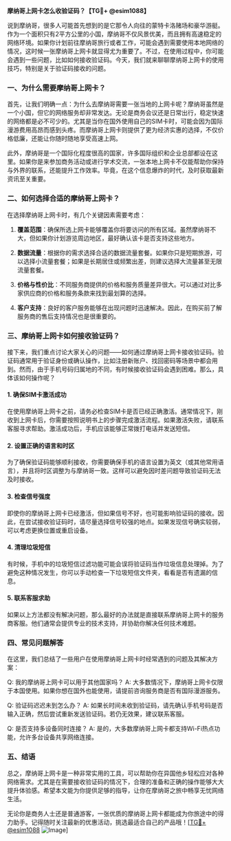 **摩纳哥上网卡怎么收验证码？【TG💪+ @esim1088】**

说到摩纳哥，很多人可能首先想到的是它那令人向往的蒙特卡洛赌场和豪华游艇。作为一个面积只有2平方公里的小国，摩纳哥不仅风景优美，而且拥有高速稳定的网络环境。如果你计划前往摩纳哥旅行或者工作，可能会遇到需要使用本地网络的情况，这时候一张摩纳哥上网卡就显得尤为重要了。不过，在使用过程中，你可能会遇到一些问题，比如如何接收验证码。今天，我们就来聊聊摩纳哥上网卡的使用技巧，特别是关于验证码接收的问题。

### 一、为什么需要摩纳哥上网卡？

首先，让我们明确一点：为什么去摩纳哥需要一张当地的上网卡呢？摩纳哥虽然是一个小国，但它的网络服务却非常发达。无论是商务会议还是日常出行，稳定快速的网络都是必不可少的。尤其是当你在国外使用自己的SIM卡时，可能会因为国际漫游费用高昂而感到头疼。而摩纳哥上网卡则提供了更为经济实惠的选择，不仅价格低廉，还能让你随时随地享受高速上网。

此外，摩纳哥是一个国际化程度很高的国家，许多国际组织和企业总部都设在这里。如果你是来参加商务活动或进行学术交流，一张本地上网卡不仅能帮助你保持与外界的联系，还能提升工作效率。毕竟，在这个信息爆炸的时代，及时获取最新资讯至关重要。

### 二、如何选择合适的摩纳哥上网卡？

在选择摩纳哥上网卡时，有几个关键因素需要考虑：

1. **覆盖范围**：确保所选上网卡能够覆盖你将要访问的所有区域。虽然摩纳哥不大，但如果你计划游览周边地区，最好确认该卡是否支持这些地方。

2. **数据流量**：根据你的需求选择合适的数据流量套餐。如果你只是短期旅游，可以选择小流量套餐；如果是长期居住或频繁出差，则建议选择大流量甚至无限流量套餐。

3. **价格与性价比**：不同服务商提供的价格和服务质量差异很大。可以通过对比多家供应商的价格和服务条款来找到最划算的选择。

4. **客户支持**：良好的客户服务能够在出现问题时迅速解决。因此，在购买前了解服务商的售后支持情况也是很重要的。

### 三、摩纳哥上网卡如何接收验证码？

接下来，我们重点讨论大家关心的问题——如何通过摩纳哥上网卡接收验证码。验证码通常用于验证身份或确认操作，比如注册新账户、找回密码等场景中都会用到。然而，由于手机号码归属地的不同，有时候接收验证码会遇到困难。那么，具体该如何操作呢？

#### 1. 确保SIM卡激活成功

在使用摩纳哥上网卡之前，请务必检查SIM卡是否已经正确激活。通常情况下，刚收到上网卡后，你需要按照说明书上的步骤完成激活流程。如果激活失败，请联系客服寻求帮助。激活成功后，手机应该能够正常拨打电话并发送短信。

#### 2. 设置正确的语言和时区

为了确保验证码能够顺利接收，你需要确保手机的语言设置为英文（或其他常用语言），并且将时区调整为与摩纳哥一致。这样可以避免因时差问题导致验证码无法及时接收。

#### 3. 检查信号强度

即使你的摩纳哥上网卡已经激活，但如果信号不好，也可能影响验证码的接收。因此，在尝试接收验证码时，请尽量选择信号较强的地点。如果发现信号确实较弱，可以考虑更换位置或重启设备。

#### 4. 清理垃圾短信

有时候，手机中的垃圾短信过滤功能可能会误将验证码当作垃圾信息处理掉。为了避免这种情况发生，你可以手动检查一下垃圾短信文件夹，看看是否有遗漏的信息。

#### 5. 联系客服求助

如果以上方法都没有解决问题，那么最好的办法就是直接联系摩纳哥上网卡的服务商客服。他们通常会提供专业的技术支持，并协助你解决任何技术难题。

### 四、常见问题解答

在这里，我们总结了一些用户在使用摩纳哥上网卡时经常遇到的问题及其解决方案：

Q: 我的摩纳哥上网卡可以用于其他国家吗？
A: 大多数情况下，摩纳哥上网卡仅限于本国使用。如果你想在国外也能使用，请提前咨询服务商是否有国际漫游服务。

Q: 验证码迟迟未到怎么办？
A: 如果长时间未收到验证码，请先确认手机号码是否输入正确，然后尝试重新发送验证码。若仍无效果，建议联系客服。

Q: 是否支持多设备同时连接？
A: 是的，大多数摩纳哥上网卡都支持Wi-Fi热点功能，允许多台设备共享网络连接。

### 五、结语

总之，摩纳哥上网卡是一种非常实用的工具，可以帮助你在异国他乡轻松应对各种网络需求。尤其是在需要接收验证码的情况下，合理的准备和正确的操作能够大大提升体验感。希望本文能为你提供足够的指导，让你在摩纳哥之旅中畅享无忧网络生活。

无论你是商务人士还是普通游客，一张优质的摩纳哥上网卡都能成为你旅途中的得力助手。记得随时关注最新的优惠活动，挑选最适合自己的产品哦！[[TG💪+ @esim1088](https://t.me/s/esim1088) ![Image](https://i.postimg.cc/4NQfJmqS/Snipaste-2025-05-13-00-14-12.png)]